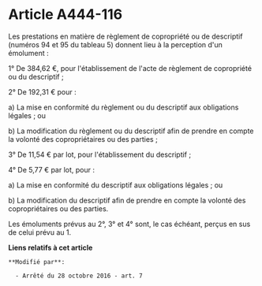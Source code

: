 # Article A444-116

Les prestations en matière de règlement de copropriété ou de descriptif (numéros 94 et 95 du tableau 5) donnent lieu à la
perception d'un émolument :

1° De 384,62 €, pour l'établissement de l'acte de règlement de copropriété ou du descriptif ;

2° De 192,31 € pour :

a) La mise en conformité du règlement ou du descriptif aux obligations légales ; ou

b) La modification du règlement ou du descriptif afin de prendre en compte la volonté des copropriétaires ou des parties ;

3° De 11,54 € par lot, pour l'établissement du descriptif ;

4° De 5,77 € par lot, pour :

a) La mise en conformité du descriptif aux obligations légales ; ou

b) La modification du descriptif afin de prendre en compte la volonté des copropriétaires ou des parties.

Les émoluments prévus au 2°, 3° et 4° sont, le cas échéant, perçus en sus de celui prévu au 1.

**Liens relatifs à cet article**

	**Modifié par**:

	  - Arrêté du 28 octobre 2016 - art. 7
